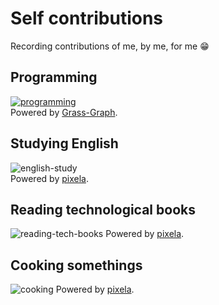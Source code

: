# Self contributions

Recording contributions of me, by me, for me 😁  

## Programming

[![programming](https://grass-graph.moshimo.works/images/diescake.png?width=3000)](https://github.com/diescake)  
Powered by [Grass-Graph](https://grass-graph.moshimo.works/).

## Studying English

![english-study](https://pixe.la/v1/users/diescake/graphs/english-study)  
Powered by [pixela](https://pixe.la/).

## Reading technological books

![reading-tech-books](https://pixe.la/v1/users/diescake/graphs/read-tech-books)
Powered by [pixela](https://pixe.la/).

## Cooking somethings

![cooking](https://pixe.la/v1/users/diescake/graphs/cooking)
Powered by [pixela](https://pixe.la/).
